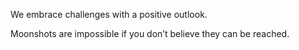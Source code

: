 We embrace challenges with a positive outlook.

Moonshots are impossible if you don’t believe they can be
reached.
